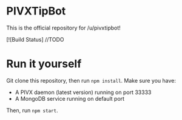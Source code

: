 # PIVXTipBot

This is the official repository for /u/pivxtipbot!

[![Build Status]
//TODO


# Run it yourself

Git clone this repository, then run `npm install`. Make sure you have:

- A PIVX daemon (latest version) running on port 33333
- A MongoDB service running on default port

Then, run `npm start`.
